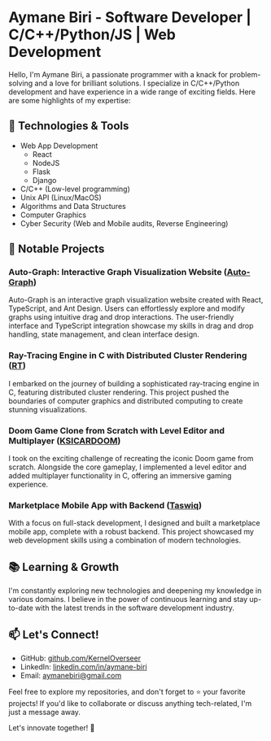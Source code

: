 # Aymane Biri - Software Developer | C/C++/Python/JS | Web Development
Hello, I'm Aymane Biri, a passionate programmer with a knack for problem-solving and a love for brilliant solutions. I specialize in C/C++/Python development and have experience in a wide range of exciting fields. Here are some highlights of my expertise:

## 🔧 Technologies & Tools
- Web App Development
  - React
  - NodeJS
  - Flask
  - Django
- C/C++ (Low-level programming)
- Unix API (Linux/MacOS)
- Algorithms and Data Structures
- Computer Graphics
- Cyber Security (Web and Mobile audits, Reverse Engineering)

## 💼 Notable Projects

### Auto-Graph: Interactive Graph Visualization Website ([Auto-Graph](https://kerneloverseer.github.io/auto-graph))
Auto-Graph is an interactive graph visualization website created with React, TypeScript, and Ant Design. Users can effortlessly explore and modify graphs using intuitive drag and drop interactions. The user-friendly interface and TypeScript integration showcase my skills in drag and drop handling, state management, and clean interface design.

### Ray-Tracing Engine in C with Distributed Cluster Rendering ([RT](https://github.com/KernelOverseer/RT))
I embarked on the journey of building a sophisticated ray-tracing engine in C, featuring distributed cluster rendering. This project pushed the boundaries of computer graphics and distributed computing to create stunning visualizations.

### Doom Game Clone from Scratch with Level Editor and Multiplayer ([KSICARDOOM](https://github.com/KernelOverseer/KSICARDOOM))
I took on the exciting challenge of recreating the iconic Doom game from scratch. Alongside the core gameplay, I implemented a level editor and added multiplayer functionality in C, offering an immersive gaming experience.

### Marketplace Mobile App with Backend ([Taswiq](https://play.google.com/store/apps/details?id=ma.ocp.taswiq&hl=en_US&gl=US))
With a focus on full-stack development, I designed and built a marketplace mobile app, complete with a robust backend. This project showcased my web development skills using a combination of modern technologies.

## 📚 Learning & Growth
I'm constantly exploring new technologies and deepening my knowledge in various domains. I believe in the power of continuous learning and stay up-to-date with the latest trends in the software development industry.

## 📫 Let's Connect!
- GitHub: [github.com/KernelOverseer](https://github.com/KernelOverseer)
- LinkedIn: [linkedin.com/in/aymane-biri](https://linkedin.com/in/aymane-biri/)
- Email: aymanebiri@gmail.com

Feel free to explore my repositories, and don't forget to ⭐️ your favorite projects! If you'd like to collaborate or discuss anything tech-related, I'm just a message away.

Let's innovate together! 🚀
